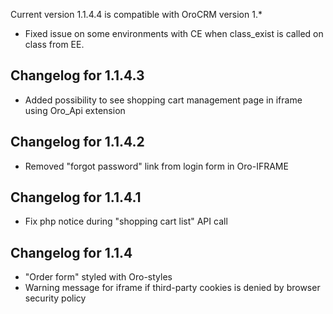 Current version 1.1.4.4 is compatible with OroCRM version 1.*

 - Fixed issue on some environments with CE when class_exist is called on class from EE.
 
## Changelog for 1.1.4.3

 - Added possibility to see shopping cart management page in iframe using Oro_Api extension 

## Changelog for 1.1.4.2

 - Removed "forgot password" link from login form in Oro-IFRAME

## Changelog for 1.1.4.1

 - Fix php notice during "shopping cart list" API call

## Changelog for 1.1.4

 - "Order form" styled with Oro-styles
 - Warning message for iframe if third-party cookies is denied by browser security policy
